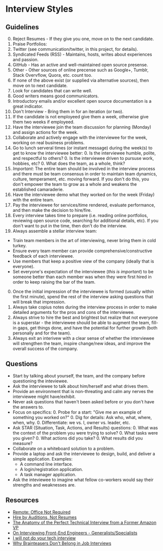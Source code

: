 # Interview Styles

## Guidelines

0. Reject Resumes - If they give you one, move on to the next candidate.
0. Praise Portfolios:
  0. Twitter (see communication/twitter, in this project, for details).
  0. Syndicated Feeds (RSS) - Maintains, hosts, writes about experiences and passion.
  0. GitHub - Has an active and well-maintained open source presense.
  0. Other - Other sources of online precense such as Google+, Tumblr, Stack Overvflow, Quora, etc. count too.
  0. If none of the above exist (or supplied via alternative sources), then move on to next candidate.
0. Look for candidates that can write well.
  0. Good writers means good communicators.
  0. Introductory emails and/or excellent open source documentation is a great indicator.
0. Don't Interview - Bring them in for an iteration (or two).
  0. If the candidate is not employeed give them a week, otherwise give them two weeks if employeed.
  0. Have the interviewee join the team discussion for planning (Monday) and assign actions for the week.
  0. Collaborate and actively engage with the interviewee for the week, working on real business problems.
  0. Go to lunch serveral times (or instant message) during the week(s) to get to know the interviewee better:
    0. Is the interviewee humble, polite, and respectful to others?
    0. Is the interviewee driven to pursuse work, hobbies, etc?
    0. What does the team, as a whole, think?
  0. *Important*: The entire team should be involved in the interview process and there must be team consensus in
     order to maintain team dynamics, culture, temperament, etc. moving forward. If you don't do this, you don't
     empower the team to grow as a whole and weakens the established camaraderie.
  0. Have the interviewee demo what they worked on for the week (Friday) with the entire team.
  0. Pay the interviewee for services/time rendered, evaluate performance, and then make the decision to hire/fire.
0. Every interview takes time to prepare (i.e. reading online portfolios, reviewing open source code, searching for
   additional details, etc). If you don't want to put in the time, then don't do the interview.
0. Always assemble a stellar interview team:
  - Train team members in the art of interviewing, never bring them in cold turkey.
  - Ensure every team member can provide comprehensive/constructive feedback of each interviewee.
  - Use members that keep a positive view of the company (ideally that is everyone).
  - Set everyone's expectation of the interviewee (*this is important*) to be someone better than each member was
    when they were first hired in order to keep raising the bar of the team.
0. Once the initial impression of the interviewee is formed (usually within the first minute), spend the rest of the
   interview asking questions that will break that impression.
0. Always take copius notes during the interview process in order to make detailed arguments for the pros and cons of
   the interviewee.
0. Always strive to hire the best and brightest but realize that not everyone is a superstar - the interviewee
   should be able to augment the team, fill-in gaps, get things done, and have the potential for further growth (both
   personally and for the team).
0. Always exit an interivew with a clear sense of whether the interviewee will strengthen the team, inspire change/new
   ideas, and improve the overall success of the company.

## Questions

- Start by talking about yourself, the team, and the company before questioning the inteviewee.
- Ask the interviewee to talk about him/herself and what drives them.
- Provide an environment that is non-threating and calm any nerves the interviewee might have/exhibit.
- Never ask questions that haven't been asked before or you don't have the answers to.
- Focus on specifics:
  0. Probe for a start: "Give me an example of something you worked on?"
  0. Dig for details: Ask who, what, where, when, why.
  0. Differentiate: we vs. I, owner vs. leader, etc.
- Ask STAR (Situation, Task, Actions, and Results) questions:
  0. What was the context of the problem you were trying to solve?
  0. What tasks were you given?
  0. What actions did you take?
  0. What results did you measure?
- Collaborate on a whiteboard solution to a problem.
- Provide a laptop and ask the interviewee to design, build, and deliver a simple application. Examples:
  - A command line interface.
  - A login/registration application.
  - A task manager application.
- Ask the inteviewee to imagine what fellow co-workers would say their strengths and weaknesses are.

## Resources

- [Remote: Office Not Required](https://37signals.com/remote)
- [Hire by Auditions, Not Resumes](http://blogs.hbr.org/2014/01/hire-by-auditions-not-resumes)
- [The Anatomy of the Perfect Technical Interview from a Former Amazon VP](http://firstround.com/article/The-anatomy-of-the-perfect-technical-interview-from-a-former-Amazon-VP)
- [On Interviewing Front-End Engineers - Generalists/Specialists](http://www.nczonline.net/blog/2013/12/27/on-interviewing-front-end-engineers)
- [I will not do your tech interview](https://medium.com/lessons-learned/80ba19c55883)
- [Why Brainteasers Don't Belong in Job Interviews](http://www.newyorker.com/tech/elements/why-brainteasers-dont-belong-in-job-interviews)
